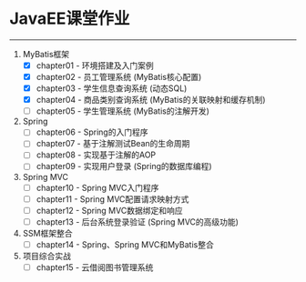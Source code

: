 # JavaEE课堂作业

---

1. MyBatis框架
    - [x] chapter01 - 环境搭建及入门案例
    - [x] chapter02 - 员工管理系统 (MyBatis核心配置)
    - [x] chapter03 - 学生信息查询系统 (动态SQL)
    - [x] chapter04 - 商品类别查询系统 (MyBatis的关联映射和缓存机制)
    - [ ] chapter05 - 学生管理系统 (MyBatis的注解开发)

2. Spring
    - [ ] chapter06 - Spring的入门程序
    - [ ] chapter07 - 基于注解测试Bean的生命周期
    - [ ] chapter08 - 实现基于注解的AOP
    - [ ] chapter09 - 实现用户登录 (Spring的数据库编程)

3. Spring MVC
    - [ ] chapter10 - Spring MVC入门程序
    - [ ] chapter11 - Spring MVC配置请求映射方式
    - [ ] chapter12 - Spring MVC数据绑定和响应
    - [ ] chapter13 - 后台系统登录验证 (Spring MVC的高级功能)

4. SSM框架整合
    - [ ] chapter14 - Spring、Spring MVC和MyBatis整合

5. 项目综合实战
    - [ ] chapter15 - 云借阅图书管理系统